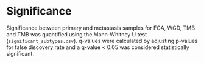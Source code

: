 # Significance
Significance between primary and metastasis samples for FGA, WGD, TMB and TMB was quantified using the Mann-Whitney U test (`significant_subtypes.csv`).
q-values were calculated by adjusting p-values for false discovery rate and a q-value < 0.05 was considered statistically significant.
